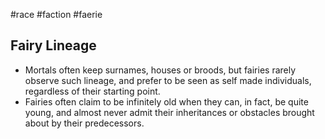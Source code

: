 #race #faction #faerie 
## Fairy Lineage
* Mortals often keep surnames, houses or broods, but fairies rarely observe such lineage, and prefer to be seen as self made individuals, regardless of their starting point.
* Fairies often claim to be infinitely old when they can, in fact, be quite young, and almost never admit their inheritances or obstacles brought about by their predecessors.
